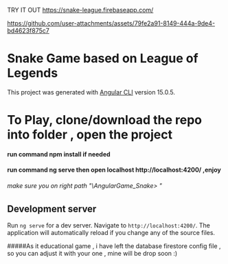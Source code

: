 TRY IT OUT https://snake-league.firebaseapp.com/

https://github.com/user-attachments/assets/79fe2a91-8149-444a-9de4-bd4623f875c7

# Snake Game based on League of Legends 
This project was generated with [Angular CLI](https://github.com/angular/angular-cli) version 15.0.5.

# To Play, clone/download the repo into folder , open the project 
#### run command npm install if needed 
#### run command ng serve then open localhost http://localhost:4200/ ,enjoy 
###### make sure you on right path "\AngularGame_Snake> " 

## Development server

Run `ng serve` for a dev server. Navigate to `http://localhost:4200/`. The application will automatically reload if you change any of the source files.

#####As it educational game , i have left the database firestore config file , so you can adjust it with your one , mine will be drop soon :)
